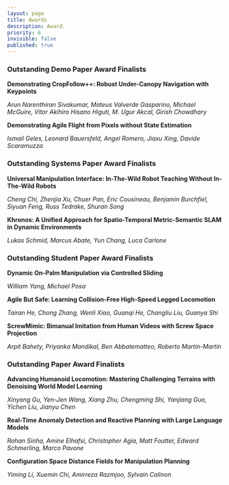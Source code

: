 ```yaml
---
layout: page
title: Awards
description: Award.
priority: 6
invisible: false
published: true
---
```


### Outstanding Demo Paper Award Finalists

**Demonstrating CropFollow++: Robust Under-Canopy Navigation with Keypoints**

*Arun Narenthiran Sivakumar, Mateus Valverde Gasparino, Michael McGuire, Vitor Akihiro Hisano Higuti, M. Ugur Akcal, Girish Chowdhary*

**Demonstrating Agile Flight from Pixels without State Estimation**

*Ismail Geles, Leonard Bauersfeld, Angel Romero, Jiaxu Xing, Davide Scaramuzza*

### Outstanding Systems Paper Award Finalists

**Universal Manipulation Interface: In-The-Wild Robot Teaching Without In-The-Wild Robots**

*Cheng Chi, Zhenjia Xu, Chuer Pan, Eric Cousineau, Benjamin Burchfiel, Siyuan Feng, Russ Tedrake, Shuran Song*

**Khronos: A Unified Approach for Spatio-Temporal Metric-Semantic SLAM in Dynamic Environments**

*Lukas Schmid, Marcus Abate, Yun Chang, Luca Carlone*

### Outstanding Student Paper Award Finalists

**Dynamic On-Palm Manipulation via Controlled Sliding**

*William Yang, Michael Posa*

**Agile But Safe: Learning Collision-Free High-Speed Legged Locomotion**

*Tairan He, Chong Zhang, Wenli Xiao, Guanqi He, Changliu Liu, Guanya Shi*

**ScrewMimic: Bimanual Imitation from Human Videos with Screw Space Projection**

*Arpit Bahety, Priyanka Mandikal, Ben Abbatematteo, Roberto Martín-Martín*

### Outstanding Paper Award Finalists

**Advancing Humanoid Locomotion: Mastering Challenging Terrains with Denoising World Model Learning**

*Xinyang Gu, Yen-Jen Wang, Xiang Zhu, Chengming Shi, Yanjiang Guo, Yichen Liu, Jianyu Chen*

**Real-Time Anomaly Detection and Reactive Planning with Large Language Models**

*Rohan Sinha, Amine Elhafsi, Christopher Agia, Matt Foutter, Edward Schmerling, Marco Pavone*

**Configuration Space Distance Fields for Manipulation Planning**

*Yiming Li, Xuemin Chi, Amirreza Razmjoo, Sylvain Calinon*
